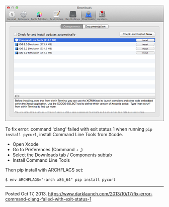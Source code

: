 <img alt="" src="/img/uploads/2013-10/xcode-install-command-line-tools.png" />

To fix error: command 'clang' failed with exit status 1 when running `pip install pycurl`, install Command Line Tools from Xcode.

* Open Xcode
* Go to Preferences (Command + ,)
* Select the Downloads tab / Components subtab
* Install Command Line Tools

Then pip install with ARCHFLAGS set:

```
$ env ARCHFLAGS="-arch x86_64" pip install pycurl
```

---

Posted Oct 17, 2013.
https://www.darklaunch.com/2013/10/17/fix-error-command-clang-failed-with-exit-status-1